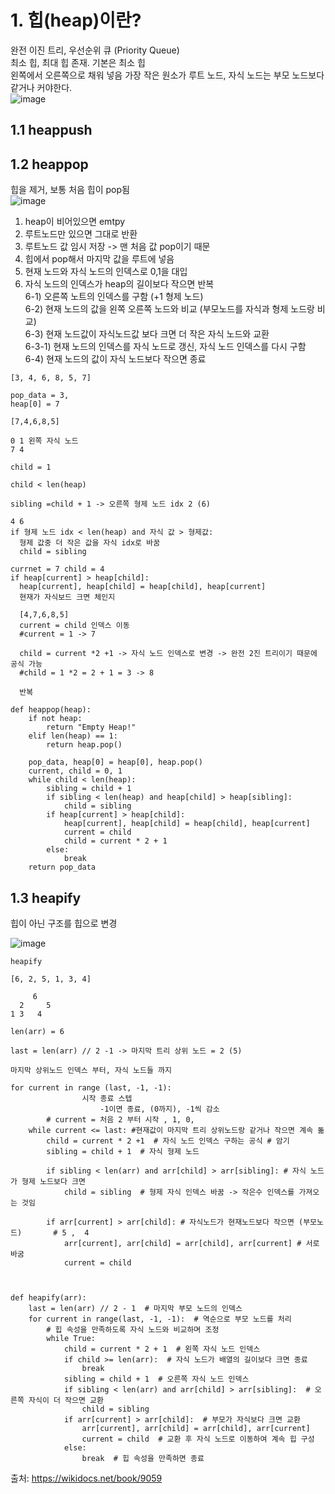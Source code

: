 # 1. 힙(heap)이란?   
   완전 이진 트리, 우선순위 큐 (Priority Queue)         
   최소 힙, 최대 힙 존재. 기본은 최소 힙        
   왼쪽에서 오른쪽으로 채워 넣음
   가장 작은 원소가 루트 노드, 자식 노드는 부모 노드보다 같거나 커야한다.          
   ![image](https://github.com/user-attachments/assets/4752479b-8bb3-4918-adba-839e3a480d2f)

  
## 1.1 heappush


## 1.2 heappop    
  힙을 제거, 보통 처음 힙이 pop됨        
  ![image](https://github.com/user-attachments/assets/950d2401-22f7-4390-a62f-b32071c58e73)    
       
 1) heap이 비어있으면 emtpy     
2) 루트노드만 있으면 그대로 반환        
3) 루트노드 값 임시 저장 -> 맨 처음 값 pop이기 때문            
4) 힙에서 pop해서 마지막 값을 루트에 넣음     
5) 현재 노드와 자식 노드의 인덱스로 0,1을 대입     
6) 자식 노드의 인덱스가 heap의 길이보다 작으면 반복     
6-1) 오른쪽 노트의 인덱스를 구함 (+1 형제 노드)    
6-2) 현재 노드의 값을 왼쪽 오른쪽 노드와 비교 (부모노드를 자식과 형제 노드랑 비교)   
6-3) 현재 노드값이 자식노드값 보다 크면 더 작은 자식 노드와 교환   
6-3-1) 현재 노드의 인덱스를 자식 노드로 갱신, 자식 노드 인덱스를 다시 구함          
6-4) 현재 노드의 값이 자식 노드보다 작으면 종료 

  ```
  [3, 4, 6, 8, 5, 7]

pop_data = 3, 
heap[0] = 7

[7,4,6,8,5]

0 1 왼쪽 자식 노드
7 4

child = 1

child < len(heap) 

sibling =child + 1 -> 오른쪽 형제 노드 idx 2 (6)

4 6
if 형제 노드 idx < len(heap) and 자식 값 > 형제값:
	형제 값중 더 작은 값을 자식 idx로 바꿈
	child = sibling
	
currnet = 7 child = 4
if heap[current] > heap[child]:
	heap[current], heap[child] = heap[child], heap[current]
	현재가 자식보드 크면 체인지
		
	[4,7,6,8,5]
	current = child 인덱스 이동
	#current = 1 -> 7
	
	child = current *2 +1 -> 자식 노드 인덱스로 변경 -> 완전 2진 트리이기 때문에 공식 가능
	#child = 1 *2 = 2 + 1 = 3 -> 8
	
	반복

  ```
       
```
def heappop(heap):
    if not heap:
        return "Empty Heap!"
    elif len(heap) == 1:
        return heap.pop()

    pop_data, heap[0] = heap[0], heap.pop()
    current, child = 0, 1
    while child < len(heap):
        sibling = child + 1
        if sibling < len(heap) and heap[child] > heap[sibling]:
            child = sibling
        if heap[current] > heap[child]:
            heap[current], heap[child] = heap[child], heap[current]
            current = child
            child = current * 2 + 1
        else:
            break
    return pop_data
```


## 1.3 heapify    
힙이 아닌 구조를 힙으로 변경        



![image](https://github.com/user-attachments/assets/f639ef47-f969-4650-b32b-639f3000ea0e)      

```
heapify

[6, 2, 5, 1, 3, 4]

     6
  2     5
1 3   4

len(arr) = 6

last = len(arr) // 2 -1 -> 마지막 트리 상위 노드 = 2 (5)

마지막 상위노드 인덱스 부터, 자식 노드들 까지 

for current in range (last, -1, -1):
				시작 종료 스텝
					-1이면 종료, (0까지), -1씩 감소
		# current = 처음 2 부터 시작 , 1, 0, 
	while current <= last: #현재값이 마지막 트리 상위노드랑 같거나 작으면 계속 돎 
		child = current * 2 +1  # 자식 노드 인덱스 구하는 공식 # 암기  
		sibling = child + 1  # 자식 형제 노드
		
		if sibling < len(arr) and arr[child] > arr[sibling]: # 자식 노드가 형제 노드보다 크면
			child = sibling  # 형제 자식 인덱스 바꿈 -> 작은수 인덱스를 가져오는 것임
		
		if arr[current] > arr[child]: # 자식노드가 현재노드보다 작으면 (부모노드)       # 5 ,  4
			arr[current], arr[child] = arr[child], arr[current] # 서로 바굼        
			current = child
	
		
```
```
def heapify(arr):
    last = len(arr) // 2 - 1  # 마지막 부모 노드의 인덱스
    for current in range(last, -1, -1):  # 역순으로 부모 노드를 처리
        # 힙 속성을 만족하도록 자식 노드와 비교하며 조정
        while True:
            child = current * 2 + 1  # 왼쪽 자식 노드 인덱스
            if child >= len(arr):  # 자식 노드가 배열의 길이보다 크면 종료
                break
            sibling = child + 1  # 오른쪽 자식 노드 인덱스
            if sibling < len(arr) and arr[child] > arr[sibling]:  # 오른쪽 자식이 더 작으면 교환
                child = sibling
            if arr[current] > arr[child]:  # 부모가 자식보다 크면 교환
                arr[current], arr[child] = arr[child], arr[current]
                current = child  # 교환 후 자식 노드로 이동하여 계속 힙 구성
            else:
                break  # 힙 속성을 만족하면 종료
```









출처: https://wikidocs.net/book/9059
